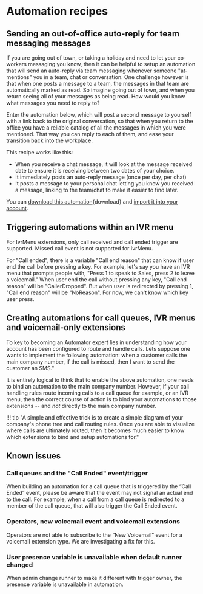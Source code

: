 # Automation recipes

## Sending an out-of-office auto-reply for team messaging messages

If you are going out of town, or taking a holiday and need to let your co-workers messaging you know, then it can be helpful to setup an automation that will send an auto-reply via team messaging whenever someone "at-mentions" you in a team, chat or conversation. One challenge however is that when one posts a message to a team, the messages in that team are automatically marked as read. So imagine going out of town, and when you return seeing all of your messages as being read. How would you know what messages you need to reply to?

Enter the automation below, which will post a second message to yourself with a link back to the original conversation, so that when you return to the office you have a reliable catalog of all the messages in which you were mentioned. That way you can reply to each of them, and ease your transition back into the workplace. 

This recipe works like this:

* When you receive a chat message, it will look at the message received date to ensure it is receiving between two dates of your choice.
* It immediately posts an auto-reply message (once per day, per chat)
* It posts a message to your personal chat letting you know you received a message, linking to the team/chat to make it easier to find later. 

You can [download this automation](recipes/glip-ooo-autoreply.json){download} and [import it into your account](user-guide.md#importing-automations). 

## Triggering automations within an IVR menu

For IvrMenu extensions, only call received and call ended trigger are supported. Missed call event is not supported for IvrMenu. 

For "Call ended", there is a variable "Call end reason" that can know if user end the call before pressing a key. For example, let's say you have an IVR menu that prompts people with, "Press 1 to speak to Sales, press 2 to leave a voicemail." When user end the call without pressing any key, "Call end reason" will be "CallerDropped". But when user is redirected by pressing 1, "Call end reason" will be "NoReason". For now, we can't know which key user press.

## Creating automations for call queues, IVR menus and voicemail-only extensions

To key to becoming an Automator expert lies in understanding how your account has been configured to route and handle calls. Lets suppose one wants to implement the following automation: when a customer calls the main company number, if the call is missed, then I want to send the customer an SMS." 

It is entirely logical to think that to enable the above automation, one needs to bind an automation to the main company number. However, if your call handling rules route incoming calls to a call queue for example, or an IVR menu, then the correct course of action is to bind your automations to those extensions -- and *not* directly to the main company number. 

!!! tip "A simple and effective trick is to create a simple diagram of your company's phone tree and call routing rules. Once you are able to visualize where calls are ultimately routed, then it becomes much easier to know which extensions to bind and setup automations for."

## Known issues

### Call queues and the "Call Ended" event/trigger

When building an automation for a call queue that is triggered by the “Call Ended” event, please be aware that the event may not signal an actual end to the call. For example, when a call from a call queue is redirected to a member of the call queue, that will also trigger the Call Ended event. 

### Operators, new voicemail event and voicemail extensions

Operators are not able to subscribe to the “New Voicemail” event for a voicemail extension type. We are investigating a fix for this. 

### User presence variable is unavailable when default runner changed

When admin change runner to make it different with trigger owner, the presence variable is unavailable in automation.

